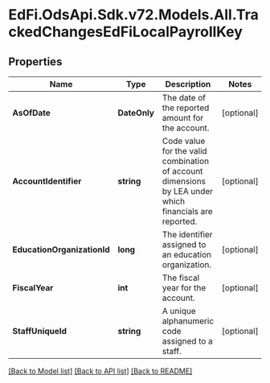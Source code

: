 # EdFi.OdsApi.Sdk.v72.Models.All.TrackedChangesEdFiLocalPayrollKey

## Properties

Name | Type | Description | Notes
------------ | ------------- | ------------- | -------------
**AsOfDate** | **DateOnly** | The date of the reported amount for the account. | [optional] 
**AccountIdentifier** | **string** | Code value for the valid combination of account dimensions by LEA under which financials are reported. | [optional] 
**EducationOrganizationId** | **long** | The identifier assigned to an education organization. | [optional] 
**FiscalYear** | **int** | The fiscal year for the account. | [optional] 
**StaffUniqueId** | **string** | A unique alphanumeric code assigned to a staff. | [optional] 

[[Back to Model list]](../README.md#documentation-for-models) [[Back to API list]](../README.md#documentation-for-api-endpoints) [[Back to README]](../README.md)

